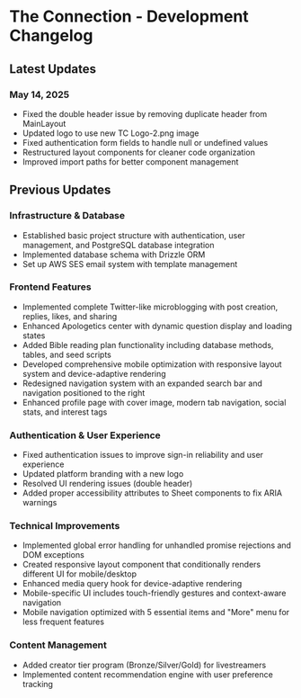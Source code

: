 # The Connection - Development Changelog

## Latest Updates

### May 14, 2025
- Fixed the double header issue by removing duplicate header from MainLayout
- Updated logo to use new TC Logo-2.png image 
- Fixed authentication form fields to handle null or undefined values
- Restructured layout components for cleaner code organization
- Improved import paths for better component management

## Previous Updates

### Infrastructure & Database
- Established basic project structure with authentication, user management, and PostgreSQL database integration
- Implemented database schema with Drizzle ORM
- Set up AWS SES email system with template management

### Frontend Features
- Implemented complete Twitter-like microblogging with post creation, replies, likes, and sharing
- Enhanced Apologetics center with dynamic question display and loading states
- Added Bible reading plan functionality including database methods, tables, and seed scripts
- Developed comprehensive mobile optimization with responsive layout system and device-adaptive rendering
- Redesigned navigation system with an expanded search bar and navigation positioned to the right
- Enhanced profile page with cover image, modern tab navigation, social stats, and interest tags

### Authentication & User Experience
- Fixed authentication issues to improve sign-in reliability and user experience
- Updated platform branding with a new logo
- Resolved UI rendering issues (double header)
- Added proper accessibility attributes to Sheet components to fix ARIA warnings

### Technical Improvements
- Implemented global error handling for unhandled promise rejections and DOM exceptions
- Created responsive layout component that conditionally renders different UI for mobile/desktop
- Enhanced media query hook for device-adaptive rendering
- Mobile-specific UI includes touch-friendly gestures and context-aware navigation
- Mobile navigation optimized with 5 essential items and "More" menu for less frequent features

### Content Management
- Added creator tier program (Bronze/Silver/Gold) for livestreamers
- Implemented content recommendation engine with user preference tracking